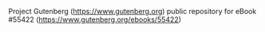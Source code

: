 Project Gutenberg (https://www.gutenberg.org) public repository for
eBook #55422 (https://www.gutenberg.org/ebooks/55422)
